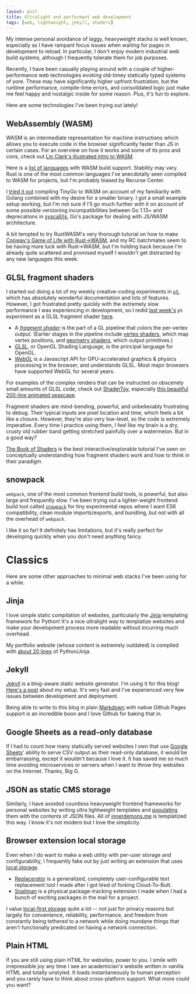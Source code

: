 ```yaml
---
layout: post
title: Ultralight and performant web development
tags: [web, lightweight, jekyll, shaders]
---
```


My intense personal avoidance of laggy, heavyweight stacks is well known, especially as I have rampant focus issues when waiting for pages in development to reload. In particular, I don't enjoy modern industrial web build systems, although I frequently tolerate them for job purposes.

Recently, I have been casually playing around with a couple of higher-performance web technologies evoking old-timey statically typed systems of yore. These may have significantly higher upfront frustration, but the runtime performance, compile-time errors, and consolidated logic just make me feel happy and nostalgic inside for some reason. Plus, it's fun to explore.

Here are some technologies I've been trying out lately!

## WebAssembly (WASM)

WASM is an intermediate representation for machine instructions which allows you to execute code in the browser significantly faster than JS in certain cases. For an overview on how it works and some of its pros and cons, check out [Lin Clark's illustrated intro to WASM](https://hacks.mozilla.org/2017/02/a-cartoon-intro-to-webassembly/).

Here is a [list of languages](https://github.com/appcypher/awesome-wasm-langs) with WASM build support. Stability may vary. Rust is one of the most common languages I've anecdotally seen compiled to WASM for projects, but I'm probably biased by Recurse Center.

I [tried it out](https://github.com/rfong/wasm-tinygo-hello) compiling TinyGo to WASM on account of my familiarity with Golang combined with my desire for a smaller binary. I got a small example setup working, but I'm not sure if I'll go much further with it on account of some possible versioning incompatibilities between Go 1.13+ and deprecations in [syscall/js](https://golang.org/pkg/syscall/js/), Go's package for dealing with JS/WASM architecture.

A bit tempted to try RustWASM's very thorough tutorial on how to make [Conway's Game of Life with Rust->WASM](https://rustwasm.github.io/book/game-of-life/implementing.html), and my RC batchmates seem to be having more luck with Rust->WASM, but I'm holding back because I'm already quite scattered and promised myself I wouldn't get distracted by any new languages this week.

## GLSL fragment shaders

I started out doing a lot of my weekly creative-coding experiments in [`p5`](https://p5js.org/), which has absolutely wonderful documentation and lots of features. However, I got frustrated pretty quickly with the extremely slow performance I was experiencing in development, so I redid [last week's](https://rfong.github.io/creative-coding/skymap/dist/p5.html) `p5` experiment as a GLSL fragment shader [here](https://rfong.github.io/creative-coding/skymap).

- A *[fragment shader](https://www.khronos.org/opengl/wiki/Fragment_Shader)* is the part of a GL pipeline that colors the per-vertex output. (Earlier stages in the pipeline include [vertex shaders](https://www.khronos.org/opengl/wiki/Vertex_Shader), which map vertex positions, and [geometry shaders](https://www.khronos.org/opengl/wiki/Geometry_Shader), which output primitives.)
- *[GLSL](https://www.khronos.org/opengl/wiki/OpenGL_Shading_Language)*, or OpenGL Shading Language, is the principal language for OpenGL.
- *[WebGL](https://en.wikipedia.org/wiki/WebGL)* is a Javascript API for GPU-accelerated graphics & physics processing in the browser, and understands GLSL. Most major browsers have supported WebGL for several years.

For examples of the complex renders that can be instructed on obscenely small amounts of GLSL code, check out [ShaderToy](https://www.shadertoy.com), especially [this beautiful 200-line animated seascape](https://www.shadertoy.com/view/Ms2SD1).

Fragment shaders are mind-bending, powerful, and unbelievably frustrating to debug. Their typical inputs are pixel location and time, which feels a bit like a closure. However, they're also very low-level, so the code is extremely imperative. Every time I practice using them, I feel like my brain is a dry, crusty old rubber band getting stretched painfully over a watermelon. But in a good way?

[The Book of Shaders](https://thebookofshaders.com/) is the best interactive/explorable tutorial I've seen on conceptually understanding how fragment shaders work and how to think in their paradigm.

## snowpack

`webpack`, one of the most common frontend build tools, is powerful, but also large and frequently slow. I've been trying out a lighter-weight frontend build tool called [`snowpack`](https://www.snowpack.dev/) for tiny experimental repos where I want ES6 compatibility, clean module imports/exports, and bundling, but not with all the overhead of `webpack`.

I like it so far! It definitely has limitations, but it's really perfect for developing quickly when you don't need anything fancy.

# Classics

Here are some other approaches to minimal web stacks I've been using for a while.

## Jinja

I love simple static compilation of websites, particularly the [Jinja](https://jinja.palletsprojects.com/en/3.0.x/) templating framework for Python! It's a nice ultralight way to templatize websites and make your development process more readable without incurring much overhead.

My portfolio website (whose content is extremely outdated) is compiled with [about 20 lines](https://github.com/rfong/rfong.github.io/blob/master/compile.py) of Python/Jinja.

## Jekyll

[Jekyll](https://jekyllrb.com/) is a blog-aware static website generator. I'm using it for this blog! [Here's a post](http://localhost:4000/rflog/2020/02/28/jekyll-tags/) about my setup. It's very fast and I've experienced very few issues between development and deployment.

Being able to write to this blog in plain [Markdown](https://daringfireball.net/projects/markdown/) with native Github Pages support is an incredible boon and I love Github for baking that in.

## Google Sheets as a read-only database

If I had to count how many statically served websites I own that use [Google Sheets](https://sheets.google.com/)' ability to serve CSV output as their read-only database, it would be embarrassing, except it wouldn't because I love it. It has saved me so much time avoiding microservices or servers when I want to throw tiny websites on the Internet. Thanks, Big G.

## JSON as static CMS storage

Similarly, I have avoided countless heavyweight frontend frameworks for personal websites by writing ultra lightweight templates and [populating](https://github.com/ptsd-resources/ptsd-resources.github.io/blob/master/assets/index.js) them with the contents of JSON files. All of [innerdemons.me](https://innerdemons.me/) is templatized this way. I know it's not modern but I love the simplicity.

## Browser extension local storage

Even when I do want to make a web utility with per-user storage and configurability, I frequently fake out by just writing an extension that uses [local storage](https://developer.chrome.com/docs/extensions/reference/storage/).

- [Replacerator](https://chrome.google.com/webstore/detail/replacerator/gaajhenbcclienfnniphiiambbbninnp) is a generalized, completely user-configurable text replacement tool I made after I got tired of forking Cloud-To-Butt.
- [Snailman](https://chrome.google.com/webstore/detail/snailman/gnncgbnoacieamgkmommabmpchlfidca?hl=en) is a physical package-tracking extension I made when I had a bunch of exciting packages in the mail for a project.

I value [local-first storage](https://www.inkandswitch.com/local-first.html) quite a lot -- not just for privacy reasons but largely for convenience, reliability, performance, and freedom from constantly being tethered to a network while doing mundane things that aren't functionally predicated on having a network connection.

## Plain HTML

If you are still using plain HTML for websites, power to you. I smile with irrepressible joy any time I see an academician's website written in vanilla HTML and totally unstyled. It loads instantaneously to human perception and you rarely have to think about cross-platform support. What more could you want?
